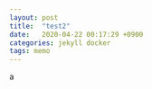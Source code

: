 ```yaml
---
layout: post
title:  "test2"
date:   2020-04-22 00:17:29 +0900 
categories: jekyll docker
tags: memo
---
```

a